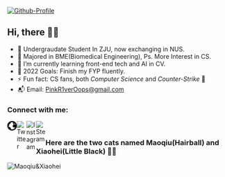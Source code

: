 [![Github-Profile](https://i.ibb.co/KxRYjKB/Github-Profile.gif)][website]

## Hi, there 🤞🏻

- 🧱 Undergraudate Student In ZJU, now exchanging in NUS.
- 🧪 Majored in BME(Biomedical Engineering), Ps. More Interest in CS.
- 🥽  I’m currently learning front-end tech and AI in CV.
- 🥅 2022 Goals: Finish my FYP fluently.
- ⚡ Fun fact: CS fans, both *Computer Science* and *Counter-Strike* 🤣
- 📬 Email: PinkR1verOops@gmail.com

### Connect with me:

[<img align="left" alt="codeSTACKr.com" width="22px" src="https://raw.githubusercontent.com/iconic/open-iconic/master/svg/globe.svg" />][website]
[<img align="left" alt="Twitter" width="22px" src="https://cdn.jsdelivr.net/npm/simple-icons@v3/icons/twitter.svg" />][twitter]
[<img align="left" alt="Instagram" width="22px" src="https://cdn.jsdelivr.net/npm/simple-icons@v3/icons/instagram.svg" />][instagram]
[<img align="left" alt="Steam" width="22px" src="https://cdn.jsdelivr.net/npm/simple-icons@v3/icons/steam.svg" />][steam] </br>


[website]: https://pinkr1ver.com
[twitter]: https://twitter.com/pinkr1ver
[instagram]: https://instagram.com/pinkcred1t
[steam]: https://steamcommunity.com/id/PinkCred1t/

### Here are the two cats named Maoqiu(Hairball) and Xiaohei(Little Black) 🐱‍💻
![Maoqiu&Xiaohei](https://i.ibb.co/rprRY7x/Maoqiu-Xiaohei.jpg)